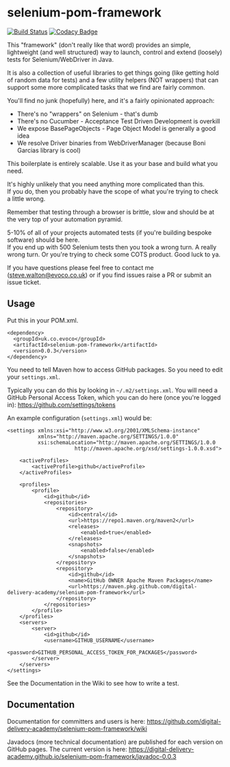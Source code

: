 # selenium-pom-framework

[![Build Status](https://travis-ci.com/digital-delivery-academy/selenium-pom-framework.svg?branch=master)](https://travis-ci.com/digital-delivery-academy/selenium-pom-framework)
[![Codacy Badge](https://api.codacy.com/project/badge/Grade/122f56e1b6284b319b8c23a58ab2c664)](https://www.codacy.com/gh/digital-delivery-academy/selenium-pom-example?utm_source=github.com&amp;utm_medium=referral&amp;utm_content=digital-delivery-academy/selenium-pom-example&amp;utm_campaign=Badge_Grade)

This "framework" (don't really like that word) provides an simple, lightweight (and well structured) way to launch,
control and extend (loosely) tests for Selenium/WebDriver in Java.

It is also a collection of useful libraries to get things going (like getting hold of random data for tests) and a few
utility helpers (NOT wrappers) that can support some more complicated tasks that we find are fairly common.

You'll find no junk (hopefully) here, and it's a fairly opinionated approach:
- There's no "wrappers" on Selenium - that's dumb
- There's no Cucumber - Acceptance Test Driven Development is overkill
- We expose BasePageObjects - Page Object Model is generally a good idea
- We resolve Driver binaries from WebDriverManager (because Boni Garcias library is cool)

This boilerplate is entirely scalable.  Use it as your base and build what you need.

It's highly unlikely that you need anything more complicated than this.  
If you do, then you probably have the scope of what you're trying to check a little wrong.

Remember that testing through a browser is brittle, slow and should be at the very top of your automation pyramid.

5-10% of all of your projects automated tests (if you're building bespoke software) should be here.  
If you end up with 500 Selenium tests
then you took a wrong turn.  A really wrong turn.  Or you're trying to check some COTS product.  Good luck to ya.

If you have questions please feel free to contact me (steve.walton@evoco.co.uk) or if you find issues raise a PR or 
submit an issue ticket.

## Usage

Put this in your POM.xml.

```
<dependency>
  <groupId>uk.co.evoco</groupId>
  <artifactId>selenium-pom-framework</artifactId>
  <version>0.0.3</version>
</dependency>
```

You need to tell Maven how to access GitHub packages.  So you need to edit your `settings.xml`.

Typically you can do this by looking in `~/.m2/settings.xml`.  You will need a GitHub Personal Access Token, which
you can do here (once you're logged in): https://github.com/settings/tokens

An example configuration (`settings.xml`) would be:

```
<settings xmlns:xsi="http://www.w3.org/2001/XMLSchema-instance"
          xmlns="http://maven.apache.org/SETTINGS/1.0.0"
          xsi:schemaLocation="http://maven.apache.org/SETTINGS/1.0.0
                      http://maven.apache.org/xsd/settings-1.0.0.xsd">

    <activeProfiles>
        <activeProfile>github</activeProfile>
    </activeProfiles>

    <profiles>
        <profile>
            <id>github</id>
            <repositories>
                <repository>
                    <id>central</id>
                    <url>https://repo1.maven.org/maven2</url>
                    <releases>
                        <enabled>true</enabled>
                    </releases>
                    <snapshots>
                        <enabled>false</enabled>
                    </snapshots>
                </repository>
                <repository>
                    <id>github</id>
                    <name>GitHub OWNER Apache Maven Packages</name>
                    <url>https://maven.pkg.github.com/digital-delivery-academy/selenium-pom-framework</url>
                </repository>
            </repositories>
        </profile>
    </profiles>
    <servers>
        <server>
            <id>github</id>
            <username>GITHUB_USERNAME</username>
            <password>GITHUB_PERSONAL_ACCESS_TOKEN_FOR_PACKAGES</password>
        </server>
    </servers>
</settings>
```

See the Documentation in the Wiki to see how to write a test.

## Documentation

Documentation for committers and users is here: https://github.com/digital-delivery-academy/selenium-pom-framework/wiki

Javadocs (more technical documentation) are published for each version on GitHub pages. The current version is here:
https://digital-delivery-academy.github.io/selenium-pom-framework/javadoc-0.0.3
